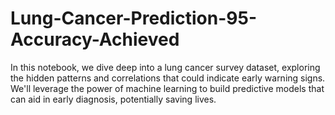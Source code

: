 # Lung-Cancer-Prediction-95-Accuracy-Achieved
In this notebook, we dive deep into a lung cancer survey dataset, exploring the hidden patterns and correlations that could indicate early warning signs. We'll leverage the power of machine learning to build predictive models that can aid in early diagnosis, potentially saving lives.

